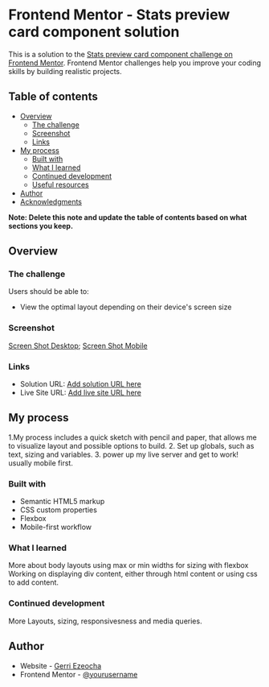 # Frontend Mentor - Stats preview card component solution

This is a solution to the [Stats preview card component challenge on Frontend Mentor](https://www.frontendmentor.io/challenges/stats-preview-card-component-8JqbgoU62). Frontend Mentor challenges help you improve your coding skills by building realistic projects. 

## Table of contents

- [Overview](#overview)
  - [The challenge](#the-challenge)
  - [Screenshot](#screenshot)
  - [Links](#links)
- [My process](#my-process)
  - [Built with](#built-with)
  - [What I learned](#what-i-learned)
  - [Continued development](#continued-development)
  - [Useful resources](#useful-resources)
- [Author](#author)
- [Acknowledgments](#acknowledgments)

**Note: Delete this note and update the table of contents based on what sections you keep.**

## Overview

### The challenge

Users should be able to:

- View the optimal layout depending on their device's screen size

### Screenshot

[Screen Shot Desktop](/images/Screenshot-Desktop.png);
[Screen Shot Mobile](/images/Screenshot-Mobile.png)



### Links

- Solution URL: [Add solution URL here](https://your-solution-url.com)
- Live Site URL: [Add live site URL here](https://your-live-site-url.com)

## My process
1.My process includes a quick sketch with pencil and paper, that allows me to visualize layout and possible options to build.
2. Set up globals, such as text, sizing and variables.
3. power up my live server and get to work! usually mobile first.

### Built with

- Semantic HTML5 markup
- CSS custom properties
- Flexbox
- Mobile-first workflow


### What I learned

More about body layouts
using max or min widths for sizing with flexbox
Working on displaying div content, either through html content or using css to add content.



### Continued development

More Layouts, sizing, responsivesness and media queries.



## Author

- Website - [Gerri Ezeocha](gerriezeocha.netlify.app)
- Frontend Mentor - [@yourusername](https://www.frontendmentor.io/profile/yourusername)

